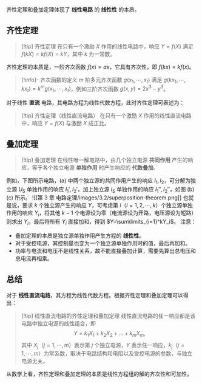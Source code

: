 齐性定理和叠加定理体现了 **线性电路** 的 **线性性** 的本质。
## 齐性定理

> [!tip] 齐性定理
> 在只有一个激励 $X$ 作用的线性电路中，响应 $Y=f(X)$ 满足 $f(kX)=kf(X)=kY$，其中 $k$ 为一常数。

齐性定理的本质是，一阶齐次函数 $f(x)=ax$，它具有齐次性，即 $f(kx)=kf(x)$。

> [!info]- 齐次函数的定义
> $m$ 阶多元齐次函数 $g(x_1,\cdots,x_t)$ 满足 $g(kx_1,\cdots,kx_t)=k^mg(x_1,\cdots,x_t)$，例如三阶齐次函数 $g(x,y)=2x^3-y^3$。

对于线性 **直流** 电路，其电路方程为线性代数方程，此时齐性定理可表述为：

> [!tip] 齐性定理（线性直流电路）
> 在只有一个激励 $X$ 作用的线性直流电路中，响应 $Y=f(X)$ 与激励 $X$ 成正比。
## 叠加定理

> [!tip] 叠加定理
> 在线性唯一解电路中，由几个独立电源 **共同作用** 产生的响应，等于各个独立电源 **单独作用** 时产生响应的 **代数叠加**。

例如，下图所示电路，(a) 中两个独立源的共同作用产生的响应 $I_1,I_2$，可分解为独立源 $U _{\mathrm{S}}$ 单独作用的响应 $I_1',I_2'$，加上独立源 $I _{\mathrm{S}}$ 单独作用的响应 $I_1'',I_2''$，如图 (b)(c) 所示。
![[第 3 章 电路定理/images/3.2/superposition-theorem.png]]
也就是说，要求 $k$ 个独立源产生的响应 $Y$，可考虑第 $i$（$i=1,2,\cdots,k$）个独立源单独作用的响应 $Y_i$，将其他 $k-1$ 个电源设为零（电流源设为开路，电压源设为短路）则求出 $Y_i$，最后将所有 $Y_i$ 直接加和，得到 $Y=\sum\limits_{i=1}^kY_i$。
注意：
- 叠加定理的本质是独立源单独作用产生方程的 **线性性**。
- 对于受控电源，其控制量也变为一个独立源单独作用时的值，最后再加和。
- 功率与电流和电压不是线性关系，故不能直接叠加计算，需要先算出总电压和总电流再相乘。
## 总结
对于 **线性直流电路**，其方程为线性代数方程。根据齐性定理和叠加定理可以得出：
> [!tip] 线性直流电路的齐性定理和叠加定理
> 线性直流电路的任一响应都是该电路中独立电源的线性组合，即$$Y=k_1X_1+k_2X_2+\dots+k_mX_m,$$其中 $X_j$（$j=1,\cdots,m$）表示第 $j$ 个独立电源，$Y$ 表示任一响应，$k_j$（$j=1,\cdots,m$）为常系数，取决于电路结构和电阻以及受控电源的参数，与独立电源无关。

从数学上看，齐性定理和叠加定理的本质是线性方程组的解的齐次性和可加性。 